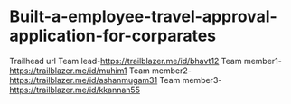 # Built-a-employee-travel-approval-application-for-corparates
Trailhead url
Team lead-https://trailblazer.me/id/bhavt12
Team member1-https://trailblazer.me/id/muhim1
Team member2-https://trailblazer.me/id/ashanmugam31
Team member3-https://trailblazer.me/id/kkannan55
